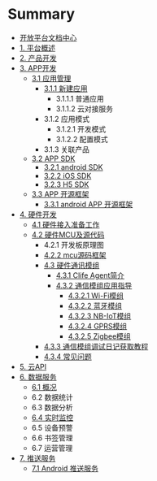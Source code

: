 # Summary

* [开放平台文档中心](README.md)
* [1. 平台概述](./source/zh-cn/overview/index.md)
* [2. 产品开发](./source/zh-cn/product/index.md)
* [3. APP开发](./source/zh-cn/app/index.md)
  * [3.1 应用管理](./source/zh-cn/app/application/application.md)
    * [3.1.1 新建应用](./source/zh-cn/app/application/application.md)
      * 3.1.1.1 普通应用
      * 3.1.1.2 云对接服务
    * 3.1.2 应用模式
      * 3.1.2.1 开发模式
      * 3.1.2.2 配置模式
    * 3.1.3 关联产品
  * [3.2 APP SDK](./source/zh-cn/app/SDK/index.md)
    * [3.2.1 android SDK](./source/zh-cn/app/SDK/android_sdk.md)
    * [3.2.2 iOS SDK](./source/zh-cn/app/SDK/iOSSDK.md)
    * [3.2.3 H5 SDK](./source/zh-cn/app/SDK/H5.md)
  * [3.3 APP 开源框架](./source/zh-cn/App/app.md)
    * [3.3.1 android APP 开源框架](./source/zh-cn/app/SDK/android_demo.md)
* [4. 硬件开发](./source/zh-cn/device/index.md)
  * [4.1 硬件接入准备工作](./source/zh-cn/device/hardware_star.md)
  * [4.2 硬件MCU及源代码](./source/zh-cn/device/mcu_source.md)
    * 4.2.1 开发板原理图
    * [4.2.2 mcu源码框架](./source/zh-cn/device/mcu_framework.md)
	* [4.3 硬件通讯模组](./source/zh-cn/device/index.md)
	  * [4.3.1 Clife Agent简介](./source/zh-cn/device/ClifeAgent.md)
	  * [4.3.2 通信模组应用指导](./source/zh-cn/device/modlue_Type.md)
	 	 * [4.3.2.1 Wi-Fi模组](./source/zh-cn/device/module/Wi_Fi.md)
	  	 * [4.3.2.2 蓝牙模组](./source/zh-cn/device/module/bluetooth.md)
	  	 * [4.3.2.3 NB-IoT模组](./source/zh-cn/device/module/nb_IoT.md)
	  	 * [4.3.2.4 GPRS模组](./source/zh-cn/device/module/gprs.md) 
	  	 * [4.3.2.5 Zigbee模组](./source/zh-cn/device/module/Zigbee.md)
	 * [4.3.3 通信模组调试日记获取教程](./source/zh-cn/device/log.md)
	 * [4.3.4 常见问题](./source/zh-cn/device/log.md)
* [5. 云API](./source/zh-cn/cloudAPI/cloudAPI.md)
* [6. 数据服务](./source/zh-cn/dataservice/index.md)
  * [6.1 概况](source/zh-cn/dataservice/index/61-gai-kuang.md)
  * 6.2 数据统计
  * 6.3 数据分析
  * [6.4 实时监控](source/zh-cn/dataservice/index/64-shi-shi-jian-kong.md)
  * 6.5 设备预警
  * 6.6 书签管理
  * 6.7 运营管理
* [7. 推送服务](./source/zh-cn/datapush/index.md)
  * [7.1 Android 推送服务](./source/zh-cn/app/SDK/android_push.md)

